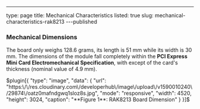 ---
type: page
title: Mechanical Characteristics
listed: true
slug: mechanical-characteristics-rak8213
---published

### Mechanical Dimensions

The board only weighs 128.6 grams, its length is 51 mm while its width is 30 mm. The dimensions of the module fall completely within the **PCI Express Mini Card Electromechanical Specification**, with except of the card's thickness (nominal value of 4.9 mm).

$plugin[{
    "type": "image",
    "data": {
        "url": "https:\/\/res.cloudinary.com\/developerhub\/image\/upload\/v1590010240\/29874\/oatz0mafndgwq1sloz8s.jpg",
        "mode": "responsive",
        "width": 4520,
        "height": 3024,
        "caption": "**Figure 1**: RAK8213 Board Dimension"
    }
}]$

